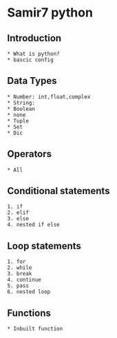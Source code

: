 # Samir7 python
## Introduction
    * What is python?
    * bascic config


## Data Types
    * Number: int,float,complex
    * String:
    * Boolean 
    * none
    * Tuple
    * Set
    * Dic

## Operators
    * All

## Conditional statements
    1. if
    2. elif
    3. else
    4. nested if else

## Loop statements
    1. for
    2. while
    3. break
    4. continue
    5. pass
    6. nested loop

## Functions
    * Inbuilt function
    
    